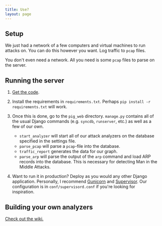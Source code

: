 ```yaml
---
title: Use?
layout: page
---
```


## Setup

We just had a network of a few computers and virtual machines to run attacks on. You can do this however you want. Log traffic to `pcap` files.

You don't even need a network. All you need is some `pcap` files to parse on the server.

## Running the server

1. <a href="code.html">Get the code</a>.

2. Install the requirements in `requirements.txt`. Perhaps `pip install -r requirements.txt` will work.

3. Once this is done, go to the `pig_web` directory. `manage.py` contains all of the usual Django commands (e.g. `syncdb`, `runserver`, etc.) as well as a few of our own.

      - `start_analyzer` will start all of our attack analyzers on the database specified in the settings file.
      - `parse_pcap` will parse a `pcap`-file into the database.
      - `traffic_report` generates the data for our graph.
      - `parse_arp` will parse the output of the `arp` command and load ARP records into the database. This is necessary for detecting Man in the Middle Attacks.

4. Want to run it in production? Deploy as you would any other Django application. Personally, I recommend [Gunicorn](http://gunicorn.org/) and [Supervisor](http://supervisord.org/). Our configuration is in `conf/supervisord.conf` if you're looking for inspiration.

## Building your own analyzers

<a href="https://bitbucket.org/rouge8/pig/wiki/AttackAnalyzer">Check out the wiki.</a>
